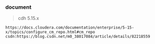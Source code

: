 ### document

>cdh 5.15.x

```
https://docs.cloudera.com/documentation/enterprise/5-15-x/topics/configure_cm_repo.html#cm_repo
csdn:https://blog.csdn.net/m0_38017084/article/details/82218559
```


